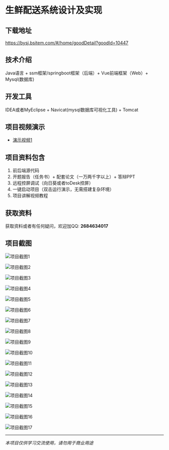 # 生鲜配送系统设计及实现

## 下载地址
https://bysj.bsitem.com/#/home/goodDetail?goodId=10447

## 技术介绍
Java语言 + ssm框架/springboot框架（后端）+ Vue前端框架（Web）+ Mysql(数据库)

## 开发工具
IDEA或者MyEclipse + Navicat(mysql数据库可视化工具) + Tomcat

## 项目视频演示
- [演示视频1](https://graduation-images.oss-cn-beijing.aliyuncs.com/videos/828%E5%A5%97ssm%E5%BD%95%E5%83%8F/10447_ssm291%E7%94%9F%E9%B2%9C%E9%85%8D%E9%80%81%E7%B3%BB%E7%BB%9F%E8%AE%BE%E8%AE%A1%E5%8F%8A%E5%AE%9E%E7%8E%B0%E5%BD%95%E5%83%8F.mp4)

## 项目资料包含
1. 前后端源代码
2. 开题报告（任务书）+ 配套论文（一万两千字以上）+ 答辩PPT
3. 远程控屏调试（向日葵或者toDesk控屏）
4. 一键启动项目（双击运行演示，无需搭建复杂环境）
5. 项目讲解视频教程

## 获取资料
获取资料或者有任何疑问，欢迎加QQ: **2684634017**

## 项目截图
![项目截图1](https://graduation-images.oss-cn-beijing.aliyuncs.com/图片/10447/毕设论坛项目主图.jpg)

![项目截图2](https://graduation-images.oss-cn-beijing.aliyuncs.com/图片/10447/1.png)

![项目截图3](https://graduation-images.oss-cn-beijing.aliyuncs.com/图片/10447/2.png)

![项目截图4](https://graduation-images.oss-cn-beijing.aliyuncs.com/图片/10447/3.png)

![项目截图5](https://graduation-images.oss-cn-beijing.aliyuncs.com/图片/10447/4.png)

![项目截图6](https://graduation-images.oss-cn-beijing.aliyuncs.com/图片/10447/5.png)

![项目截图7](https://graduation-images.oss-cn-beijing.aliyuncs.com/图片/10447/6.png)

![项目截图8](https://graduation-images.oss-cn-beijing.aliyuncs.com/图片/10447/7.png)

![项目截图9](https://graduation-images.oss-cn-beijing.aliyuncs.com/图片/10447/8.png)

![项目截图10](https://graduation-images.oss-cn-beijing.aliyuncs.com/图片/10447/9.png)

![项目截图11](https://graduation-images.oss-cn-beijing.aliyuncs.com/图片/10447/10.png)

![项目截图12](https://graduation-images.oss-cn-beijing.aliyuncs.com/图片/10447/11.png)

![项目截图13](https://graduation-images.oss-cn-beijing.aliyuncs.com/图片/10447/12.png)

![项目截图14](https://graduation-images.oss-cn-beijing.aliyuncs.com/图片/10447/13.png)

![项目截图15](https://graduation-images.oss-cn-beijing.aliyuncs.com/图片/10447/14.png)

![项目截图16](https://graduation-images.oss-cn-beijing.aliyuncs.com/图片/10447/15.png)

![项目截图17](https://graduation-images.oss-cn-beijing.aliyuncs.com/图片/10447/16.png)

---
*本项目仅供学习交流使用，请勿用于商业用途*
